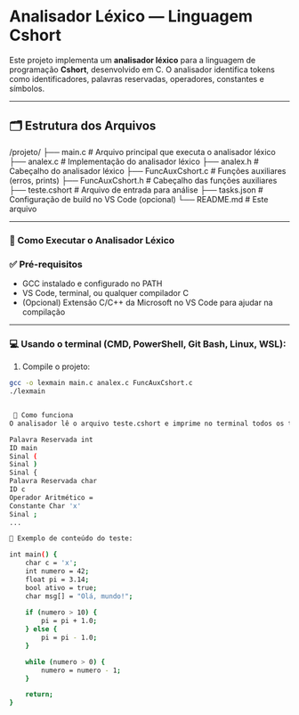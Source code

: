 # Analisador Léxico — Linguagem Cshort

Este projeto implementa um **analisador léxico** para a linguagem de programação **Cshort**, desenvolvido em C. O analisador identifica tokens como identificadores, palavras reservadas, operadores, constantes e símbolos.

---

## 🗂️ Estrutura dos Arquivos

/projeto/
├── main.c # Arquivo principal que executa o analisador léxico
├── analex.c # Implementação do analisador léxico
├── analex.h # Cabeçalho do analisador léxico
├── FuncAuxCshort.c # Funções auxiliares (erros, prints)
├── FuncAuxCshort.h # Cabeçalho das funções auxiliares
├── teste.cshort # Arquivo de entrada para análise
├── tasks.json # Configuração de build no VS Code (opcional)
└── README.md # Este arquivo


---

### 🚀 Como Executar o Analisador Léxico

### ✅ Pré-requisitos

- GCC instalado e configurado no PATH
- VS Code, terminal, ou qualquer compilador C
- (Opcional) Extensão C/C++ da Microsoft no VS Code para ajudar na compilação

---

### 💻 Usando o terminal (CMD, PowerShell, Git Bash, Linux, WSL):

1. Compile o projeto:

```bash
gcc -o lexmain main.c analex.c FuncAuxCshort.c
./lexmain


 📄 Como funciona
O analisador lê o arquivo teste.cshort e imprime no terminal todos os tokens reconhecidos, junto com suas categorias:

Palavra Reservada int
ID main
Sinal (
Sinal )
Sinal {
Palavra Reservada char
ID c
Operador Aritmético =
Constante Char 'x'
Sinal ;
...

📄 Exemplo de conteúdo do teste:

int main() {
    char c = 'x';
    int numero = 42;
    float pi = 3.14;
    bool ativo = true;
    char msg[] = "Olá, mundo!";
    
    if (numero > 10) {
        pi = pi + 1.0;
    } else {
        pi = pi - 1.0;
    }

    while (numero > 0) {
        numero = numero - 1;
    }

    return;
}
